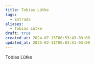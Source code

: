 ```yaml
---
title: Tobias Lütke
tags:
  - Entrada
aliases:
  - Tobias Lütke
draft: true
created_at: 2024-07-13T00:53:43-03:00
updated_at: 2025-02-11T00:03:51-03:00
---
```


Tobias Lütke

